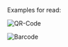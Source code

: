 Examples for read:

![QR-Code](http://img208.imageshack.us/img208/4696/ors.gif)

![Barcode](http://img10.imageshack.us/img10/101/ngh5.png)
